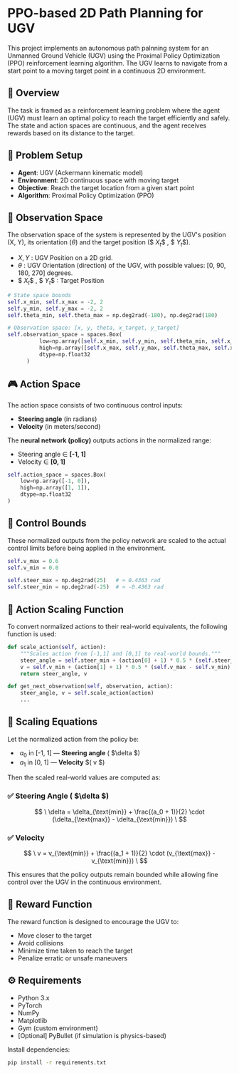 # PPO-based 2D Path Planning for UGV

This project implements an autonomous path palnning system for an Unmanned Ground Vehicle (UGV) using the Proximal Policy Optimization (PPO) reinforcement learning algorithm. The UGV learns to navigate from a start point to a moving target point in a continuous 2D environment.

## 🚗 Overview

The task is framed as a reinforcement learning problem where the agent (UGV) must learn an optimal policy to reach the target efficiently and safely. The state and action spaces are continuous, and the agent receives rewards based on its distance to the target.

## 📌 Problem Setup

- **Agent**: UGV (Ackermann kinematic model)
- **Environment**: 2D continuous space with moving target
- **Objective**: Reach the target location from a given start point 
- **Algorithm**: Proximal Policy Optimization (PPO)

## 🧠 Observation Space

The observation space of the system is represented by the UGV's position (X, Y), its orientation ($\theta$) and the target position ($$\ X_t \$$ , $$\ Y_t \$$).
  - $X, Y$ : UGV Position on a 2D grid.
  - $\theta$ : UGV Orientation (direction) of the UGV, with possible values: [0, 90, 180, 270] degrees.
  - $$\ X_t \$$ , $$\ Y_t \$$ : Target Position

  ```python
# State space bounds
self.x_min, self.x_max = -2, 2
self.y_min, self.y_max = -2, 2
self.theta_min, self.theta_max = np.deg2rad(-180), np.deg2rad(180)

# Observation space: [x, y, theta, x_target, y_target]
self.observation_space = spaces.Box(
            low=np.array([self.x_min, self.y_min, self.theta_min, self.x_min, self.y_min]),
            high=np.array([self.x_max, self.y_max, self.theta_max, self.x_max, self.y_max]),
            dtype=np.float32
        )
```

## 🎮 Action Space

The action space consists of two continuous control inputs:

- **Steering angle** (in radians)
- **Velocity** (in meters/second)

The **neural network (policy)** outputs actions in the normalized range:
- Steering angle ∈ **[-1, 1]**
- Velocity ∈ **[0, 1]**

```python
self.action_space = spaces.Box(
    low=np.array([-1, 0]),
    high=np.array([1, 1]),
    dtype=np.float32
)
```

## 📐 Control Bounds

These normalized outputs from the policy network are scaled to the actual control limits before being applied in the environment.

```python
self.v_max = 0.6
self.v_min = 0.0

self.steer_max = np.deg2rad(25)   # ≈ 0.4363 rad
self.steer_min = np.deg2rad(-25)  # ≈ -0.4363 rad
```

## 🔄 Action Scaling Function

To convert normalized actions to their real-world equivalents, the following function is used:

```python
def scale_action(self, action):
    """Scales action from [-1,1] and [0,1] to real-world bounds."""
    steer_angle = self.steer_min + (action[0] + 1) * 0.5 * (self.steer_max - self.steer_min)
    v = self.v_min + (action[1] + 1) * 0.5 * (self.v_max - self.v_min)
    return steer_angle, v

def get_next_observation(self, observation, action):    
    steer_angle, v = self.scale_action(action)
    ...
```

## 🧮 Scaling Equations

Let the normalized action from the policy be:

- $\ a_0$ in [-1, 1] — **Steering angle** ( $\delta \$)
- $\ a_1$ in [0, 1] — **Velocity** $\( v $\)

Then the scaled real-world values are computed as:

### ✅ Steering Angle ( $\delta \$)
$$
\
\delta = \delta_{\text{min}} + \frac{(a_0 + 1)}{2} \cdot (\delta_{\text{max}} - \delta_{\text{min}})
\
$$

### ✅ Velocity
$$
\
v = v_{\text{min}} + \frac{(a_1 + 1)}{2} \cdot (v_{\text{max}} - v_{\text{min}})
\
$$

This ensures that the policy outputs remain bounded while allowing fine control over the UGV in the continuous environment.

## 🏁 Reward Function

The reward function is designed to encourage the UGV to:

- Move closer to the target
- Avoid collisions
- Minimize time taken to reach the target
- Penalize erratic or unsafe maneuvers

## ⚙️ Requirements

- Python 3.x
- PyTorch
- NumPy
- Matplotlib
- Gym (custom environment)
- [Optional] PyBullet (if simulation is physics-based)

Install dependencies:

```bash
pip install -r requirements.txt


